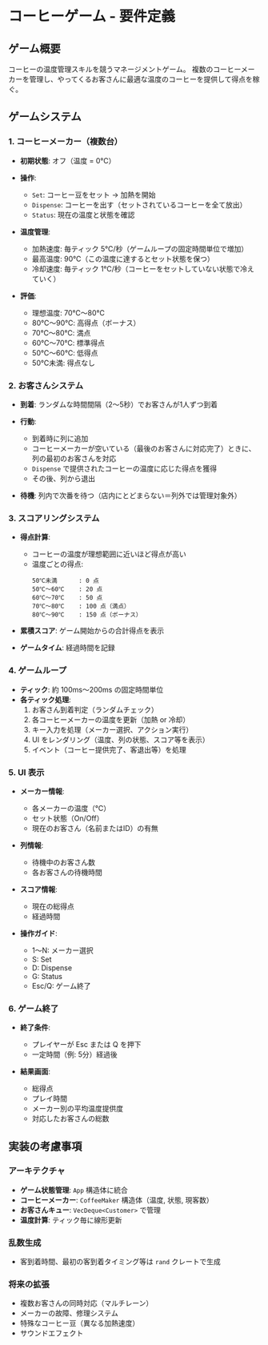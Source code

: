 # コーヒーゲーム - 要件定義

## ゲーム概要
コーヒーの温度管理スキルを競うマネージメントゲーム。
複数のコーヒーメーカーを管理し、やってくるお客さんに最適な温度のコーヒーを提供して得点を稼ぐ。

## ゲームシステム

### 1. コーヒーメーカー（複数台）
- **初期状態**: オフ（温度 = 0℃）
- **操作**:
  - `Set`: コーヒー豆をセット → 加熱を開始
  - `Dispense`: コーヒーを出す（セットされているコーヒーを全て放出）
  - `Status`: 現在の温度と状態を確認
  
- **温度管理**:
  - 加熱速度: 毎ティック 5℃/秒（ゲームループの固定時間単位で増加）
  - 最高温度: 90℃（この温度に達するとセット状態を保つ）
  - 冷却速度: 毎ティック 1℃/秒（コーヒーをセットしていない状態で冷えていく）
  
- **評価**:
  - 理想温度: 70℃～80℃
  - 80℃～90℃: 高得点（ボーナス）
  - 70℃～80℃: 満点
  - 60℃～70℃: 標準得点
  - 50℃～60℃: 低得点
  - 50℃未満: 得点なし

### 2. お客さんシステム
- **到着**: ランダムな時間間隔（2～5秒）でお客さんが1人ずつ到着
- **行動**:
  - 到着時に列に追加
  - コーヒーメーカーが空いている（最後のお客さんに対応完了）ときに、列の最初のお客さんを対応
  - `Dispense` で提供されたコーヒーの温度に応じた得点を獲得
  - その後、列から退出
  
- **待機**: 列内で次番を待つ（店内にとどまらない＝列外では管理対象外）

### 3. スコアリングシステム
- **得点計算**:
  - コーヒーの温度が理想範囲に近いほど得点が高い
  - 温度ごとの得点:
    ```
    50℃未満      : 0 点
    50℃～60℃    : 20 点
    60℃～70℃    : 50 点
    70℃～80℃    : 100 点（満点）
    80℃～90℃    : 150 点（ボーナス）
    ```
  
- **累積スコア**: ゲーム開始からの合計得点を表示
- **ゲームタイム**: 経過時間を記録

### 4. ゲームループ
- **ティック**: 約 100ms～200ms の固定時間単位
- **各ティック処理**:
  1. お客さん到着判定（ランダムチェック）
  2. 各コーヒーメーカーの温度を更新（加熱 or 冷却）
  3. キー入力を処理（メーカー選択、アクション実行）
  4. UI をレンダリング（温度、列の状態、スコア等を表示）
  5. イベント（コーヒー提供完了、客退出等）を処理

### 5. UI 表示
- **メーカー情報**: 
  - 各メーカーの温度（℃）
  - セット状態（On/Off）
  - 現在のお客さん（名前またはID）の有無
  
- **列情報**: 
  - 待機中のお客さん数
  - 各お客さんの待機時間
  
- **スコア情報**:
  - 現在の総得点
  - 経過時間
  
- **操作ガイド**:
  - 1～N: メーカー選択
  - S: Set
  - D: Dispense
  - G: Status
  - Esc/Q: ゲーム終了

### 6. ゲーム終了
- **終了条件**:
  - プレイヤーが Esc または Q を押下
  - 一定時間（例: 5分）経過後
  
- **結果画面**:
  - 総得点
  - プレイ時間
  - メーカー別の平均温度提供度
  - 対応したお客さんの総数

## 実装の考慮事項

### アーキテクチャ
- **ゲーム状態管理**: `App` 構造体に統合
- **コーヒーメーカー**: `CoffeeMaker` 構造体（温度, 状態, 現客数）
- **お客さんキュー**: `VecDeque<Customer>` で管理
- **温度計算**: ティック毎に線形更新

### 乱数生成
- 客到着時間、最初の客到着タイミング等は `rand` クレートで生成

### 将来の拡張
- 複数お客さんの同時対応（マルチレーン）
- メーカーの故障、修理システム
- 特殊なコーヒー豆（異なる加熱速度）
- サウンドエフェクト
